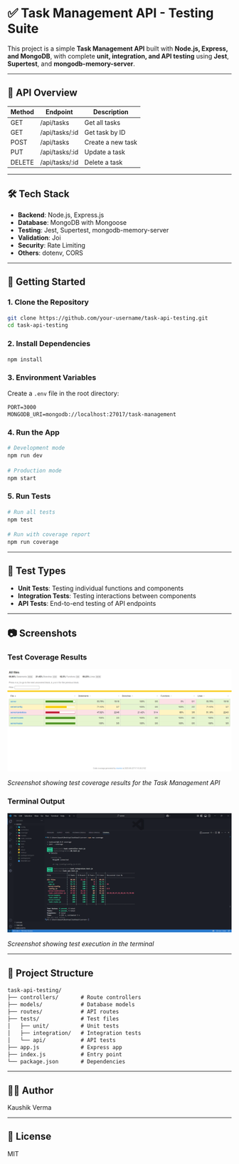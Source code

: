 # ✅ Task Management API - Testing Suite

This project is a simple **Task Management API** built with **Node.js, Express, and MongoDB**, with complete **unit, integration, and API testing** using **Jest**, **Supertest**, and **mongodb-memory-server**.

---

## 📌 API Overview

| Method | Endpoint          | Description         |
|--------|-------------------|---------------------|
| GET    | /api/tasks        | Get all tasks       |
| GET    | /api/tasks/:id    | Get task by ID      |
| POST   | /api/tasks        | Create a new task   |
| PUT    | /api/tasks/:id    | Update a task       |
| DELETE | /api/tasks/:id    | Delete a task       |

---

## 🛠 Tech Stack

- **Backend**: Node.js, Express.js
- **Database**: MongoDB with Mongoose
- **Testing**: Jest, Supertest, mongodb-memory-server
- **Validation**: Joi
- **Security**: Rate Limiting
- **Others**: dotenv, CORS

---

## 🚀 Getting Started

### 1. Clone the Repository

```bash
git clone https://github.com/your-username/task-api-testing.git
cd task-api-testing
```

### 2. Install Dependencies

```bash
npm install
```

### 3. Environment Variables

Create a `.env` file in the root directory:

```
PORT=3000
MONGODB_URI=mongodb://localhost:27017/task-management
```

### 4. Run the App

```bash
# Development mode
npm run dev

# Production mode
npm start
```

### 5. Run Tests

```bash
# Run all tests
npm test

# Run with coverage report
npm run coverage
```

---

## 🧪 Test Types

- **Unit Tests**: Testing individual functions and components
- **Integration Tests**: Testing interactions between components
- **API Tests**: End-to-end testing of API endpoints

---

## 📷 Screenshots

### Test Coverage Results
![Test Coverage Results](./public/test.png)

*Screenshot showing test coverage results for the Task Management API*

### Terminal Output
![Terminal Test Output](./public/teminal.png)

*Screenshot showing test execution in the terminal*

---

## 📁 Project Structure

```
task-api-testing/
├── controllers/       # Route controllers
├── models/            # Database models
├── routes/            # API routes
├── tests/             # Test files
│   ├── unit/          # Unit tests
│   ├── integration/   # Integration tests
│   └── api/           # API tests
├── app.js             # Express app
├── index.js           # Entry point
└── package.json       # Dependencies
```

---

## 👨‍💻 Author

Kaushik Verma

---

## 📄 License

MIT